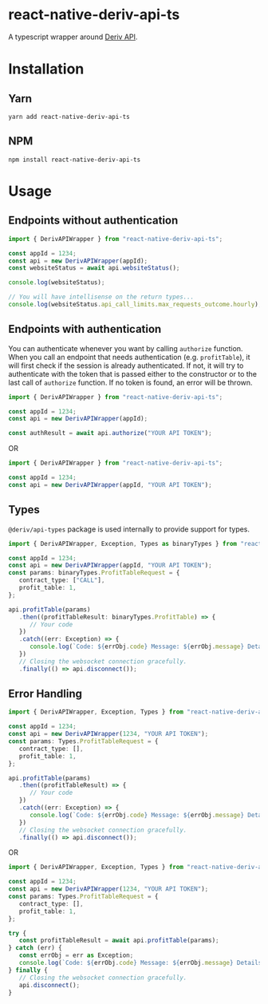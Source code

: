 # react-native-deriv-api-ts

A typescript wrapper around [Deriv API](https://github.com/binary-com/deriv-api).

# Installation

## Yarn

```shell
yarn add react-native-deriv-api-ts
```

## NPM

```shell
npm install react-native-deriv-api-ts
```

# Usage

## Endpoints without authentication

```typescript
import { DerivAPIWrapper } from "react-native-deriv-api-ts";

const appId = 1234;
const api = new DerivAPIWrapper(appId);
const websiteStatus = await api.websiteStatus();

console.log(websiteStatus);

// You will have intellisense on the return types...
console.log(websiteStatus.api_call_limits.max_requests_outcome.hourly);
```

## Endpoints with authentication

You can authenticate whenever you want by calling `authorize` function. When you call an endpoint that needs
authentication (e.g. `profitTable`), it will first check if the session is already authenticated. If not, it will try to
authenticate with the token that is passed either to the constructor or to the last call of `authorize` function. If no
token is found, an error will be thrown.

```typescript
import { DerivAPIWrapper } from "react-native-deriv-api-ts";

const appId = 1234;
const api = new DerivAPIWrapper(appId);

const authResult = await api.authorize("YOUR API TOKEN");
```

OR

```typescript
import { DerivAPIWrapper } from "react-native-deriv-api-ts";

const appId = 1234;
const api = new DerivAPIWrapper(appId, "YOUR API TOKEN");
```

## Types

`@deriv/api-types` package is used internally to provide support for types.

```typescript
import { DerivAPIWrapper, Exception, Types as binaryTypes } from "react-native-deriv-api-ts";

const appId = 1234;
const api = new DerivAPIWrapper(appId, "YOUR API TOKEN");
const params: binaryTypes.ProfitTableRequest = {
   contract_type: ["CALL"],
   profit_table: 1,
};

api.profitTable(params)
   .then((profitTableResult: binaryTypes.ProfitTable) => {
      // Your code
   })
   .catch((err: Exception) => {
      console.log(`Code: ${errObj.code} Message: ${errObj.message} Details: ${JSON.stringify(errObj.getParams())}`);
   })
   // Closing the websocket connection gracefully.
   .finally(() => api.disconnect());
```

## Error Handling

```typescript
import { DerivAPIWrapper, Exception, Types } from "react-native-deriv-api-ts";

const appId = 1234;
const api = new DerivAPIWrapper(1234, "YOUR API TOKEN");
const params: Types.ProfitTableRequest = {
   contract_type: [],
   profit_table: 1,
};

api.profitTable(params)
   .then((profitTableResult) => {
      // Your code
   })
   .catch((err: Exception) => {
      console.log(`Code: ${errObj.code} Message: ${errObj.message} Details: ${JSON.stringify(errObj.getParams())}`);
   })
   // Closing the websocket connection gracefully.
   .finally(() => api.disconnect());
```

OR

```typescript
import { DerivAPIWrapper, Exception, Types } from "react-native-deriv-api-ts";

const appId = 1234;
const api = new DerivAPIWrapper(1234, "YOUR API TOKEN");
const params: Types.ProfitTableRequest = {
   contract_type: [],
   profit_table: 1,
};

try {
   const profitTableResult = await api.profitTable(params);
} catch (err) {
   const errObj = err as Exception;
   console.log(`Code: ${errObj.code} Message: ${errObj.message} Details: ${JSON.stringify(errObj.getParams())}`);
} finally {
   // Closing the websocket connection gracefully.
   api.disconnect();
}
```
